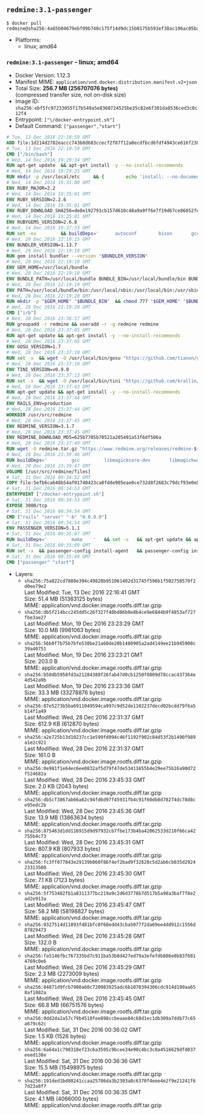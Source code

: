 ## `redmine:3.1-passenger`

```console
$ docker pull redmine@sha256:4a65b04679ebf09b740c175f14d9dc15b0175b593ef38ac196ac05bad56be165
```

-	Platforms:
	-	linux; amd64

### `redmine:3.1-passenger` - linux; amd64

-	Docker Version: 1.12.3
-	Manifest MIME: `application/vnd.docker.distribution.manifest.v2+json`
-	Total Size: **256.7 MB (256707076 bytes)**  
	(compressed transfer size, not on-disk size)
-	Image ID: `sha256:ebf5fc97233055f17b549a5e8360724525be35c82e6f301da8536ced3c0c12f4`
-	Entrypoint: `["\/docker-entrypoint.sh"]`
-	Default Command: `["passenger","start"]`

```dockerfile
# Tue, 13 Dec 2016 22:10:59 GMT
ADD file:1d214d2782eaccc743b8d683ccecf2f87f12a0ecdfbcd6fdf4943ce616f23870 in / 
# Tue, 13 Dec 2016 22:10:59 GMT
CMD ["/bin/bash"]
# Wed, 14 Dec 2016 19:29:34 GMT
RUN apt-get update 	&& apt-get install -y --no-install-recommends 		bzip2 		ca-certificates 		libffi-dev 		libgdbm3 		libssl-dev 		libyaml-dev 		procps 		zlib1g-dev 	&& rm -rf /var/lib/apt/lists/*
# Wed, 14 Dec 2016 19:29:35 GMT
RUN mkdir -p /usr/local/etc 	&& { 		echo 'install: --no-document'; 		echo 'update: --no-document'; 	} >> /usr/local/etc/gemrc
# Wed, 14 Dec 2016 19:35:00 GMT
ENV RUBY_MAJOR=2.2
# Wed, 14 Dec 2016 19:35:01 GMT
ENV RUBY_VERSION=2.2.6
# Wed, 14 Dec 2016 19:35:01 GMT
ENV RUBY_DOWNLOAD_SHA256=de8e192791cb157d610c48a9a9ff6e7f19d67ce86052feae62b82e3682cc675f
# Wed, 14 Dec 2016 19:35:01 GMT
ENV RUBYGEMS_VERSION=2.6.8
# Wed, 14 Dec 2016 19:37:33 GMT
RUN set -ex 		&& buildDeps=' 		autoconf 		bison 		gcc 		libbz2-dev 		libgdbm-dev 		libglib2.0-dev 		libncurses-dev 		libreadline-dev 		libxml2-dev 		libxslt-dev 		make 		ruby 		wget 	' 	&& apt-get update 	&& apt-get install -y --no-install-recommends $buildDeps 	&& rm -rf /var/lib/apt/lists/* 		&& wget -O ruby.tar.gz "https://cache.ruby-lang.org/pub/ruby/${RUBY_MAJOR%-rc}/ruby-$RUBY_VERSION.tar.gz" 	&& echo "$RUBY_DOWNLOAD_SHA256 *ruby.tar.gz" | sha256sum -c - 		&& mkdir -p /usr/src/ruby 	&& tar -xzf ruby.tar.gz -C /usr/src/ruby --strip-components=1 	&& rm ruby.tar.gz 		&& cd /usr/src/ruby 		&& { 		echo '#define ENABLE_PATH_CHECK 0'; 		echo; 		cat file.c; 	} > file.c.new 	&& mv file.c.new file.c 		&& autoconf 	&& ./configure --disable-install-doc --enable-shared 	&& make -j"$(nproc)" 	&& make install 		&& apt-get purge -y --auto-remove $buildDeps 	&& cd / 	&& rm -r /usr/src/ruby 		&& gem update --system "$RUBYGEMS_VERSION"
# Wed, 28 Dec 2016 22:19:15 GMT
ENV BUNDLER_VERSION=1.13.7
# Wed, 28 Dec 2016 22:19:18 GMT
RUN gem install bundler --version "$BUNDLER_VERSION"
# Wed, 28 Dec 2016 22:19:18 GMT
ENV GEM_HOME=/usr/local/bundle
# Wed, 28 Dec 2016 22:19:18 GMT
ENV BUNDLE_PATH=/usr/local/bundle BUNDLE_BIN=/usr/local/bundle/bin BUNDLE_SILENCE_ROOT_WARNING=1 BUNDLE_APP_CONFIG=/usr/local/bundle
# Wed, 28 Dec 2016 22:19:19 GMT
ENV PATH=/usr/local/bundle/bin:/usr/local/sbin:/usr/local/bin:/usr/sbin:/usr/bin:/sbin:/bin
# Wed, 28 Dec 2016 22:19:20 GMT
RUN mkdir -p "$GEM_HOME" "$BUNDLE_BIN" 	&& chmod 777 "$GEM_HOME" "$BUNDLE_BIN"
# Wed, 28 Dec 2016 22:19:20 GMT
CMD ["irb"]
# Wed, 28 Dec 2016 23:36:57 GMT
RUN groupadd -r redmine && useradd -r -g redmine redmine
# Wed, 28 Dec 2016 23:37:05 GMT
RUN apt-get update && apt-get install -y --no-install-recommends 		ca-certificates 		wget 	&& rm -rf /var/lib/apt/lists/*
# Wed, 28 Dec 2016 23:37:05 GMT
ENV GOSU_VERSION=1.7
# Wed, 28 Dec 2016 23:37:10 GMT
RUN set -x 	&& wget -O /usr/local/bin/gosu "https://github.com/tianon/gosu/releases/download/$GOSU_VERSION/gosu-$(dpkg --print-architecture)" 	&& wget -O /usr/local/bin/gosu.asc "https://github.com/tianon/gosu/releases/download/$GOSU_VERSION/gosu-$(dpkg --print-architecture).asc" 	&& export GNUPGHOME="$(mktemp -d)" 	&& gpg --keyserver ha.pool.sks-keyservers.net --recv-keys B42F6819007F00F88E364FD4036A9C25BF357DD4 	&& gpg --batch --verify /usr/local/bin/gosu.asc /usr/local/bin/gosu 	&& rm -r "$GNUPGHOME" /usr/local/bin/gosu.asc 	&& chmod +x /usr/local/bin/gosu 	&& gosu nobody true
# Wed, 28 Dec 2016 23:37:10 GMT
ENV TINI_VERSION=v0.9.0
# Wed, 28 Dec 2016 23:37:13 GMT
RUN set -x 	&& wget -O /usr/local/bin/tini "https://github.com/krallin/tini/releases/download/$TINI_VERSION/tini" 	&& wget -O /usr/local/bin/tini.asc "https://github.com/krallin/tini/releases/download/$TINI_VERSION/tini.asc" 	&& export GNUPGHOME="$(mktemp -d)" 	&& gpg --keyserver ha.pool.sks-keyservers.net --recv-keys 6380DC428747F6C393FEACA59A84159D7001A4E5 	&& gpg --batch --verify /usr/local/bin/tini.asc /usr/local/bin/tini 	&& rm -r "$GNUPGHOME" /usr/local/bin/tini.asc 	&& chmod +x /usr/local/bin/tini 	&& tini -h
# Wed, 28 Dec 2016 23:37:43 GMT
RUN apt-get update && apt-get install -y --no-install-recommends 		imagemagick 		libmysqlclient18 		libpq5 		libsqlite3-0 				bzr 		git 		mercurial 		openssh-client 		subversion 	&& rm -rf /var/lib/apt/lists/*
# Wed, 28 Dec 2016 23:37:44 GMT
ENV RAILS_ENV=production
# Wed, 28 Dec 2016 23:37:44 GMT
WORKDIR /usr/src/redmine
# Wed, 28 Dec 2016 23:37:45 GMT
ENV REDMINE_VERSION=3.1.7
# Wed, 28 Dec 2016 23:37:45 GMT
ENV REDMINE_DOWNLOAD_MD5=625b7705b70521a205491a53f6df506a
# Wed, 28 Dec 2016 23:37:49 GMT
RUN wget -O redmine.tar.gz "https://www.redmine.org/releases/redmine-${REDMINE_VERSION}.tar.gz" 	&& echo "$REDMINE_DOWNLOAD_MD5 redmine.tar.gz" | md5sum -c - 	&& tar -xvf redmine.tar.gz --strip-components=1 	&& rm redmine.tar.gz files/delete.me log/delete.me 	&& mkdir -p tmp/pdf public/plugin_assets 	&& chown -R redmine:redmine ./
# Wed, 28 Dec 2016 23:39:46 GMT
RUN buildDeps=' 		gcc 		libmagickcore-dev 		libmagickwand-dev 		libmysqlclient-dev 		libpq-dev 		libsqlite3-dev 		make 		patch 	' 	&& set -ex 	&& apt-get update && apt-get install -y $buildDeps --no-install-recommends 	&& rm -rf /var/lib/apt/lists/* 	&& bundle install --without development test 	&& for adapter in mysql2 postgresql sqlite3; do 		echo "$RAILS_ENV:" > ./config/database.yml; 		echo "  adapter: $adapter" >> ./config/database.yml; 		bundle install --without development test; 	done 	&& rm ./config/database.yml 	&& apt-get purge -y --auto-remove $buildDeps
# Wed, 28 Dec 2016 23:39:47 GMT
VOLUME [/usr/src/redmine/files]
# Sat, 31 Dec 2016 00:34:52 GMT
COPY file:5efb6ca648b54af01740423ca0fdde905eae0ce732d8f2683c79dcf93e0e86c5 in / 
# Sat, 31 Dec 2016 00:34:53 GMT
ENTRYPOINT ["/docker-entrypoint.sh"]
# Sat, 31 Dec 2016 00:34:53 GMT
EXPOSE 3000/tcp
# Sat, 31 Dec 2016 00:34:54 GMT
CMD ["rails" "server" "-b" "0.0.0.0"]
# Sat, 31 Dec 2016 00:34:54 GMT
ENV PASSENGER_VERSION=5.1.1
# Sat, 31 Dec 2016 00:35:07 GMT
RUN buildDeps=' 		make 	' 	&& set -x 	&& apt-get update && apt-get install -y --no-install-recommends $buildDeps && rm -rf /var/lib/apt/lists/* 	&& gem install passenger --version "$PASSENGER_VERSION" 	&& apt-get purge -y --auto-remove $buildDeps
# Sat, 31 Dec 2016 00:35:09 GMT
RUN set -x 	&& passenger-config install-agent 	&& passenger-config install-standalone-runtime
# Sat, 31 Dec 2016 00:35:09 GMT
CMD ["passenger" "start"]
```

-	Layers:
	-	`sha256:75a822cd7888e394c49828b951061402d31745f596b1f502758570f2d0ee79e2`  
		Last Modified: Tue, 13 Dec 2016 22:16:41 GMT  
		Size: 51.4 MB (51363125 bytes)  
		MIME: application/vnd.docker.image.rootfs.diff.tar.gzip
	-	`sha256:db5f214bcc245dd5c26f327f40bd86b0e8b4ce9e6844b9f4853af727fbe3ae27`  
		Last Modified: Mon, 19 Dec 2016 23:23:29 GMT  
		Size: 10.0 MB (9981063 bytes)  
		MIME: application/vnd.docker.image.rootfs.diff.tar.gzip
	-	`sha256:56b0f7b75b7bfe530be21a60de20b1480905a2ad4149ee21b945900c39a40751`  
		Last Modified: Mon, 19 Dec 2016 23:23:21 GMT  
		Size: 203.0 B  
		MIME: application/vnd.docker.image.rootfs.diff.tar.gzip
	-	`sha256:b50db5958fd3a21284388f26fab47d0cb1250f0809d78ccac437364e4d542a9b`  
		Last Modified: Mon, 19 Dec 2016 23:23:36 GMT  
		Size: 33.3 MB (33278876 bytes)  
		MIME: application/vnd.docker.image.rootfs.diff.tar.gzip
	-	`sha256:87e5273b5ba6911049594ca997c9d52de1102237decd02bcdd79f6a5b14f1a49`  
		Last Modified: Wed, 28 Dec 2016 22:31:37 GMT  
		Size: 612.9 KB (612870 bytes)  
		MIME: application/vnd.docker.image.rootfs.diff.tar.gzip
	-	`sha256:a2e725b13d10237cc1e599fd094c46f1192f902c84d53f2b1490f989a1e2c921`  
		Last Modified: Wed, 28 Dec 2016 22:31:37 GMT  
		Size: 161.0 B  
		MIME: application/vnd.docker.image.rootfs.diff.tar.gzip
	-	`sha256:0e981f1e64ec6ee0832af5d79f47de53411655b4e29ee75b16a90d72f524682a`  
		Last Modified: Wed, 28 Dec 2016 23:45:33 GMT  
		Size: 2.0 KB (2043 bytes)  
		MIME: application/vnd.docker.image.rootfs.diff.tar.gzip
	-	`sha256:db5cf3867ab66a62c94fd6d97f45931fb4c91f60db0d78274dc78d8ce95edc2b`  
		Last Modified: Wed, 28 Dec 2016 23:45:36 GMT  
		Size: 13.9 MB (13863634 bytes)  
		MIME: application/vnd.docker.image.rootfs.diff.tar.gzip
	-	`sha256:875463d1dd116915d9d97932cb7fbe173b4ba42062533d210f66ca42755b4c73`  
		Last Modified: Wed, 28 Dec 2016 23:45:31 GMT  
		Size: 807.9 KB (807933 bytes)  
		MIME: application/vnd.docker.image.rootfs.diff.tar.gzip
	-	`sha256:fc3ff077843e29139b060f86f4ef2bad9f32620c5d2ab6cb035d292423313500`  
		Last Modified: Wed, 28 Dec 2016 23:45:30 GMT  
		Size: 7.1 KB (7123 bytes)  
		MIME: application/vnd.docker.image.rootfs.diff.tar.gzip
	-	`sha256:5f753482fb1a8311377bc219a9c2d6d3778b7d517b5a98a3baf7f8e2ad2e913a`  
		Last Modified: Wed, 28 Dec 2016 23:45:47 GMT  
		Size: 58.2 MB (58198827 bytes)  
		MIME: application/vnd.docker.image.rootfs.diff.tar.gzip
	-	`sha256:0327514d11893fd81bfc0f68edd43cba5077f2da69ee4dd912c1556d87829473`  
		Last Modified: Wed, 28 Dec 2016 23:45:28 GMT  
		Size: 132.0 B  
		MIME: application/vnd.docker.image.rootfs.diff.tar.gzip
	-	`sha256:fa5146fbc767335bd7c911ba53b8d427ed79a3efefdb886e0b83f6814769c0e6`  
		Last Modified: Wed, 28 Dec 2016 23:45:29 GMT  
		Size: 2.3 MB (2273009 bytes)  
		MIME: application/vnd.docker.image.rootfs.diff.tar.gzip
	-	`sha256:84871d9fcb7900a60c720983925adc6b1070394306cdc914d199aa658af1882a`  
		Last Modified: Wed, 28 Dec 2016 23:45:45 GMT  
		Size: 66.8 MB (66751576 bytes)  
		MIME: application/vnd.docker.image.rootfs.diff.tar.gzip
	-	`sha256:0dd2da2a57c79b4510fee898ccbeaae84c68d1ec1db309a7ddb77c65a679c62c`  
		Last Modified: Sat, 31 Dec 2016 00:36:02 GMT  
		Size: 1.5 KB (1526 bytes)  
		MIME: application/vnd.docker.image.rootfs.diff.tar.gzip
	-	`sha256:6a64a1c798318ef23c6a3595c9bcee34e90c4bc3c0a4516629dfd037eeed138e`  
		Last Modified: Sat, 31 Dec 2016 00:36:36 GMT  
		Size: 15.5 MB (15498975 bytes)  
		MIME: application/vnd.docker.image.rootfs.diff.tar.gzip
	-	`sha256:191ded1bd88241ccaa25786da3b2303a8c6370f4eee4e2f9e21241f67d23a8f7`  
		Last Modified: Sat, 31 Dec 2016 00:36:35 GMT  
		Size: 4.1 MB (4066000 bytes)  
		MIME: application/vnd.docker.image.rootfs.diff.tar.gzip
